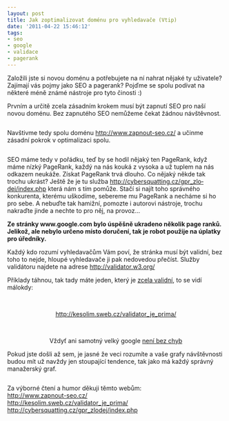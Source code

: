 ```yaml
---
layout: post
title: Jak zoptimalizovat doménu pro vyhledavače (Vtip)
date: '2011-04-22 15:46:12'
tags:
- seo
- google
- validace
- pagerank
---
```

Založili jste si novou doménu a potřebujete na ní nahrat nějaké ty uživatele? Zajímají vás pojmy jako SEO a pagerank? Pojďme se spolu podívat na některé méně známé nástroje pro tyto činosti :)

<p>Prvním a určitě zcela zásadním krokem musí být zapnutí SEO pro naší novou doménu. Bez zapnutého SEO nemůžeme čekat žádnou návštěvnost.</p>
<div style="text-align: center;"><img src="http://www.tomas-dvorak.cz/images/76t.png" alt="" /></div>
<p>Navštivme tedy spolu doménu <a href="http://www.zapnout-seo.cz/">http://www.zapnout-seo.cz/</a> a učinme zásadní pokrok v optimalizaci spolu.</p>
<div style="text-align: center;"><img src="http://www.tomas-dvorak.cz/images/77t.png" alt="" /></div>
<p>SEO máme tedy v pořádku, teď by se hodil nějaký ten PageRank, když máme nízký PageRank, každý na nás kouká z vysoka a už tuplem na nás odkazem neukáže. Získat PageRank trvá dlouho. Co nějaký někde tak trochu ukrást? Ještě že je tu služba <a href="http://cybersquatting.cz/gpr_zlodej/index.php">http://cybersqu­atting.cz/gpr_zlo­dej/index.php</a> která nám s tím pomůže. Stačí si najít toho správného konkurenta, kterému uškodíme, sebereme mu PageRank a necháme si ho pro sebe. A nebuďte tak hamižní, pomozte i autorovi nástroje, trochu nakraďte jinde a nechte to pro něj, na provoz…</p>
<p><strong>Ze stránky www.google.com bylo úspěšně ukradeno několik page ranků. Jelikož, ale nebylo určeno místo doručení, tak je robot použije na úplatky pro úředníky.</strong></p>
<p>Každý kdo rozumí vyhledavačům Vám poví, že stránka musí být validní, bez toho to nejde, hloupé vyhledavače ji pak nedovedou přečíst. Služby validátoru najdete na adrese <a href="http://validator.w3.org/">http://valida­tor.w3.org/</a></p>
<p>Příklady táhnou, tak tady máte jeden, který je <a href="http://validator.w3.org/check?uri=http%3A%2F%2Fkesolim.sweb.cz%2Fvalidator_je_prima%2F&charset=%28detect+automatically%29&doctype=Inline&group=0">zcela validní</a>, to se vidí málokdy:</p>
<div> </div>
<div style="text-align: center;"><img src="http://www.tomas-dvorak.cz/images/78t.png" alt="" /></div>
<p style="text-align: center;"><a href="http://kesolim.sweb.cz/validator_je_prima/">http://kesolim­.sweb.cz/vali­dator_je_prima/</a></p>
<div> </div>
<div style="text-align: center;"><img src="http://www.tomas-dvorak.cz/images/79t.png" alt="" /></div>
<p style="text-align: center;">Vždyť ani samotný velký google <a href="http://validator.w3.org/check?uri=www.google.com&charset=%28detect+automatically%29&doctype=Inline&group=0">není bez chyb</a></p>
<p>Pokud jste došli až sem, je jasné že veci rozumíte a vaše grafy návštěvnosti budou mít už navždy jen stoupající tendence, tak jako má každý správný manažerský graf.</p>
<div style="text-align: center;"><img src="http://www.tomas-dvorak.cz/images/80.jpg" alt="" /></div>
<p>Za výborné čtení a humor děkuji těmto webům: <br /><a href="http://www.zapnout-seo.cz/">http://www.zapnout-seo.cz/</a> <br /><a href="http://kesolim.sweb.cz/validator_je_prima/">http://kesolim­.sweb.cz/vali­dator_je_prima/</a> <br /><a href="http://cybersquatting.cz/gpr_zlodej/index.php">http://cybersqu­atting.cz/gpr_zlo­dej/index.php</a></p>
